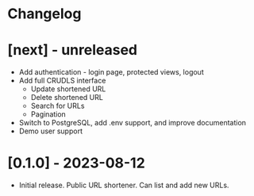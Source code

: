 # Changelog

# [next] - unreleased
- Add authentication - login page, protected views, logout
- Add full CRUDLS interface
  - Update shortened URL
  - Delete shortened URL
  - Search for URLs
  - Pagination
- Switch to PostgreSQL, add .env support, and improve documentation
- Demo user support

# [0.1.0] - 2023-08-12
- Initial release. Public URL shortener. Can list and add new URLs.
